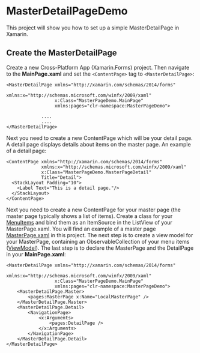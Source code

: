 # MasterDetailPageDemo
This project will show you how to set up a simple MasterDetailPage in Xamarin.

## Create the MasterDetailPage
Create a new Cross-Platform App (Xamarin.Forms) project. 
Then navigate to the **MainPage.xaml** and set the ```<ContentPage>``` tag to ```<MasterDetailPage>```:
```xaml
<MasterDetailPage xmlns="http://xamarin.com/schemas/2014/forms"
                  xmlns:x="http://schemas.microsoft.com/winfx/2009/xaml"
                  x:Class="MasterPageDemo.MainPage"
                  xmlns:pages="clr-namespace:MasterPageDemo">
             
             ....
             ....
</MasterDetailPage>
``` 
Next you need to create a new ContentPage which will be your detail page.
A detail page displays details about items on the master page.
An example of a detail page:
``` xaml
<ContentPage xmlns="http://xamarin.com/schemas/2014/forms"
             xmlns:x="http://schemas.microsoft.com/winfx/2009/xaml"
             x:Class="MasterPageDemo.MasterPageDetail"
             Title="Detail">
  <StackLayout Padding="10">
    <Label Text="This is a detail page."/>
  </StackLayout>
</ContentPage>
``` 
Next you need to create a new ContentPage for your master page (the master page typically shows a list of items).
Create a class for your [MenuItems](https://github.com/blitzard7/MasterDetailPageDemo/blob/master/src/MasterDemo/MasterDemo/MenuItem.cs) and bind them as an ItemSource in the ListView of your MasterPage.xaml.
You will find an example of a master page [MasterPage.xaml](https://github.com/blitzard7/MasterDetailPageDemo/blob/master/src/MasterDemo/MasterDemo/MasterPage.xaml) in this project. 
The next step is to create a view model for your MasterPage, containing an ObservableCollection of your menu items ([ViewModel](https://github.com/blitzard7/MasterDetailPageDemo/blob/master/src/MasterDemo/MasterDemo/MasterPageViewModel.cs)).
The last step is to declare the MasterPage and the DetailPage in your **MainPage.xaml**:
``` xaml
<MasterDetailPage xmlns="http://xamarin.com/schemas/2014/forms"
                  xmlns:x="http://schemas.microsoft.com/winfx/2009/xaml"
                  x:Class="MasterPageDemo.MainPage"
                  xmlns:pages="clr-namespace:MasterPageDemo">
    <MasterDetailPage.Master>
        <pages:MasterPage x:Name="LocalMasterPage" />
    </MasterDetailPage.Master>
    <MasterDetailPage.Detail>
        <NavigationPage>
            <x:Arguments>
                <pages:DetailPage />
            </x:Arguments>
        </NavigationPage>
    </MasterDetailPage.Detail>
</MasterDetailPage>
```
